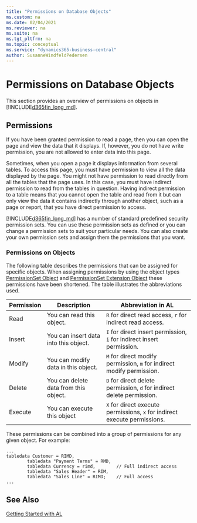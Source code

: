 ```yaml
---
title: "Permissions on Database Objects"
ms.custom: na
ms.date: 02/04/2021
ms.reviewer: na
ms.suite: na
ms.tgt_pltfrm: na
ms.topic: conceptual
ms.service: "dynamics365-business-central"
author: SusanneWindfeldPedersen
---
```


# Permissions on Database Objects

This section provides an overview of permissions on objects in [!INCLUDE[d365fin_long_md](includes/d365fin_long_md.md)].
  
## Permissions

If you have been granted permission to read a page, then you can open the page and view the data that it displays. If, however, you do not have write permission, you are not allowed to enter data into this page.  
  
Sometimes, when you open a page it displays information from several tables. To access this page, you must have permission to view all the data displayed by the page. You might not have permission to read directly from all the tables that the page uses. In this case, you must have indirect permission to read from the tables in question. Having indirect permission to a table means that you cannot open the table and read from it but can only view the data it contains indirectly through another object, such as a page or report, that you have direct permission to access.  
  
[!INCLUDE[d365fin_long_md](includes/d365fin_long_md.md)] has a number of standard predefined security permission sets. You can use these permission sets as defined or you can change a permission sets to suit your particular needs. You can also create your own permission sets and assign them the permissions that you want.  
  
### Permissions on Objects  

The following table describes the permissions that can be assigned for specific objects. When assigning permissions by using the object types [PermissionSet Object](devenv-permissionset-object.md) and [PermissionSet Extension Object](devenv-permissionset-ext-object.md) these permissions have been shortened. The table illustrates the abbreviations used.


|Permission|Description|Abbreviation in AL  |
|----------|-----------------|----------|
|Read      |You can read this object.| `R` for direct read access, `r` for indirect read access. |
|Insert    |You can insert data into this object.| `I` for direct insert permission, `i` for indirect insert permission. |
|Modify    |You can modify data in this object.| `M` for direct modify permission, `m` for indirect modify permission. |
|Delete    |You can delete data from this object.| `D` for direct delete permission, `d` for indirect delete permission.| 
|Execute  | You can execute this object | `X` for direct execute permissions, `x` for indirect execute permissions. |

These permissions can be combined into a group of permissions for any given object. For example:

```al
...
tabledata Customer = RIMD,
        tabledata "Payment Terms" = RMD,
        tabledata Currency = rimd,        // Full indirect access
        tabledata "Sales Header" = RIM,
        tabledata "Sales Line" = RIMD;    // Full access
...
```
  
## See Also

[Getting Started with AL](devenv-get-started.md)